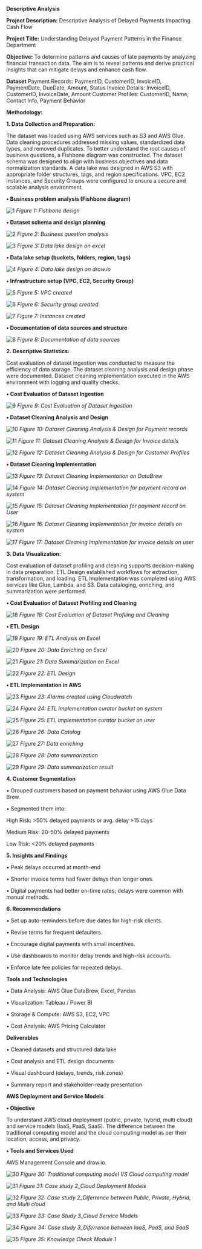 **Descriptive Analysis**


**Project Description:** Descriptive Analysis of Delayed Payments Impacting Cash Flow


**Project Title:** Understanding Delayed Payment Patterns in the Finance Department


**Objective:** To determine patterns and causes of late payments by analyzing financial transaction data. The aim is to reveal patterns and derive practical insights that can mitigate delays and enhance cash flow.


**Dataset**
Payment Records: PaymentID, CustomerID, InvoiceID, PaymentDate, DueDate, Amount, Status
Invoice Details: InvoiceID, CustomerID, InvoiceDate, Amount
Customer Profiles: CustomerID, Name, Contact Info, Payment Behavior


**Methodology:**

**1.	Data Collection and Preparation:**

The dataset was loaded using AWS services such as S3 and AWS Glue. Data cleaning procedures addressed missing values, standardized data types, and removed duplicates. To better understand the root causes of business questions, a Fishbone diagram was constructed. The dataset schema was designed to align with business objectives and data normalization standards. A data lake was designed in AWS S3 with appropriate folder structures, tags, and region specifications. VPC, EC2 instances, and Security Groups were configured to ensure a secure and scalable analysis environment.


**•	Business problem analysis (Fishbone diagram)**

![1](https://github.com/user-attachments/assets/09f6e5a0-8de0-4c70-a7aa-692eebe9eedb)
_Figure 1: Fishbone design_


**•	Dataset schema and design planning**

![2](https://github.com/user-attachments/assets/bada7f65-f6f2-4926-b1b0-9033ec13aed9)
_Figure 2: Business question analysis_


 ![3](https://github.com/user-attachments/assets/89aacf40-878b-4d27-b06f-aa679ae1c5ec)
_Figure 3: Data lake design on excel_


**•	Data lake setup (buckets, folders, region, tags)**


 ![4](https://github.com/user-attachments/assets/49f154bc-63aa-477a-b984-83a53f3ec419)
_Figure 4: Data lake design on draw.io_


**•	Infrastructure setup (VPC, EC2, Security Group)**

![5](https://github.com/user-attachments/assets/5b70c8c3-252e-4f47-86ba-185b95526807)
_Figure 5: VPC created_


![6](https://github.com/user-attachments/assets/2fd2692d-b456-4cbd-8966-0210a05822ad)
_Figure 6: Security group created_


 ![7](https://github.com/user-attachments/assets/591872f5-ba7e-454c-849a-82e91b58a59a)
_Figure 7: Instances created_


**•	Documentation of data sources and structure**

 ![8](https://github.com/user-attachments/assets/9c05d35d-e97d-405b-9cfe-735574613c29)
_Figure 8: Documentation of data sources_



**2.	Descriptive Statistics:**

Cost evaluation of dataset ingestion was conducted to measure the efficiency of data storage. The dataset cleaning analysis and design phase were documented. Dataset cleaning implementation executed in the AWS environment with logging and quality checks.

**•	Cost Evaluation of Dataset Ingestion**

 ![9](https://github.com/user-attachments/assets/315ed752-6bab-4dc5-9c38-d9d74b7d5b90)
_Figure 9: Cost Evaluation of Dataset Ingestion_

**•	Dataset Cleaning Analysis and Design**

 ![10](https://github.com/user-attachments/assets/1caa8877-7105-400f-b01c-991ceeadcb2e)
_Figure 10: Dataset Cleaning Analysis & Design for Payment records_

 ![11](https://github.com/user-attachments/assets/8cbc3df9-23ce-4264-b63e-3ee2876b101f)
_Figure 11: Dataset Cleaning Analysis & Design for Invoice details_

 ![12](https://github.com/user-attachments/assets/e3e19ccf-54aa-4046-916c-b5ee562aff80)
_Figure 12: Dataset Cleaning Analysis & Design for Customer Profiles_


**•	Dataset Cleaning Implementation**

 ![13](https://github.com/user-attachments/assets/452622f1-cd71-4214-9901-800ab4b5338f)
_Figure 13: Dataset Cleaning Implementation on DataBrew_

 ![14](https://github.com/user-attachments/assets/4e860366-0e75-4326-a746-7ae321f93f11)
_Figure 14: Dataset Cleaning Implementation for payment record on system_

 ![15](https://github.com/user-attachments/assets/5cfe4a51-cada-4bb0-a1fc-2e891e0b31b8)
_Figure 15: Dataset Cleaning Implementation for payment record on User_

 ![16](https://github.com/user-attachments/assets/7d5424c8-701e-4907-b4b9-0325294d686a)
_Figure 16: Dataset Cleaning Implementation for invoice details on system_

 ![17](https://github.com/user-attachments/assets/901d2914-00c2-4d56-ba44-d7d2ed9950a6)
_Figure 17: Dataset Cleaning Implementation for invoice details on user_



**3.	Data Visualization:**

Cost evaluation of dataset profiling and cleaning supports decision-making in data preparation. ETL Design established workflows for extraction, transformation, and loading. ETL Implementation was completed using AWS services like Glue, Lambda, and S3.  Data cataloging, enriching, and summarization were performed.

**•	Cost Evaluation of Dataset Profiling and Cleaning**

 ![18](https://github.com/user-attachments/assets/3c962794-2bd6-45c4-ad05-b9c3c0d7e09f)
_Figure 18: Cost Evaluation of Dataset Profiling and Cleaning_


**•	ETL Design**


 ![19](https://github.com/user-attachments/assets/c6aa5a38-ba44-4fe1-806b-4c7b81afbd68)
_Figure 19: ETL Analysis on Excel_


 ![20](https://github.com/user-attachments/assets/2469a320-2f6d-48d0-94a8-c1a111c3808d)
_Figure 20: Data Enriching on Excel_


![21](https://github.com/user-attachments/assets/fa94ae39-6c74-4bb8-b206-362207f318cd)
_Figure 21: Data Summarization on Excel_


![22](https://github.com/user-attachments/assets/de676122-4b4b-4e0c-88a7-1d8498cc9dda)
_Figure 22: ETL Design_



**•	ETL Implementation in AWS**

 ![23](https://github.com/user-attachments/assets/29ffd860-23ee-4a96-978e-c125661b6772)
_Figure 23: Alarms created using Cloudwatch_


 ![24](https://github.com/user-attachments/assets/9bca30f5-66aa-44e9-8ec2-3854827ba403)
_Figure 24: ETL Implementation curator bucket on system_


![25](https://github.com/user-attachments/assets/c685feab-09ea-41ac-9d7b-bd7e4e17c168)
_Figure 25: ETL Implementation curator bucket on user_


![26](https://github.com/user-attachments/assets/f82ad2d3-52a6-4f22-9369-341d456d0b91)
_Figure 26: Data Catalog_


![27](https://github.com/user-attachments/assets/ff600547-2ed8-4335-bac0-6d6d3419e894) 
_Figure 27: Data enriching_


 ![28](https://github.com/user-attachments/assets/52f2c7de-2d0f-4e0a-b9b1-71144ecddf2f)
_Figure 28: Data summarization_


 ![29](https://github.com/user-attachments/assets/bbf6fe27-5f00-445f-b13c-1d62fd09dc06)
_Figure 29: Data summarization result_



**4.	Customer Segmentation**

•	Grouped customers based on payment behavior using AWS Glue Data Brew.

•	Segmented them into:

High Risk: >50% delayed payments or avg. delay >15 days

Medium Risk: 20–50% delayed payments

Low Risk: <20% delayed payments


**5.	Insights and Findings**
   
•	Peak delays occurred at month-end 

•	Shorter invoice terms had fewer delays than longer ones. 

•	Digital payments had better on-time rates; delays were common with manual methods.


**6.	Recommendations**


•	Set up auto-reminders before due dates for high-risk clients.

•	Revise terms for frequent defaulters.

•	Encourage digital payments with small incentives.

•	Use dashboards to monitor delay trends and high-risk accounts.

•	Enforce late fee policies for repeated delays.



**Tools and Technologies**

•	Data Analysis: AWS Glue DataBrew, Excel, Pandas

•	Visualization: Tableau / Power BI

•	Storage & Compute: AWS S3, EC2, VPC

•	Cost Analysis: AWS Pricing Calculator


**Deliverables**

•	Cleaned datasets and structured data lake

•	Cost analysis and ETL design documents

•	Visual dashboard (delays, trends, risk zones)

•	Summary report and stakeholder-ready presentation





**AWS Deployment and Service Models**

**•	Objective**

To understand AWS cloud deployment (public, private, hybrid, multi cloud) and service models (IaaS, PaaS, SaaS). The difference between the traditional computing model and the cloud computing model as per their location, access, and privacy.

**•	Tools and Services Used**

AWS Management Console and draw.io.

  
![30](https://github.com/user-attachments/assets/2908fa05-b635-462b-8560-8755a79e7abf)
_Figure 30: Traditional computing model VS Cloud computing model_


 ![31](https://github.com/user-attachments/assets/762cbea7-be4f-4010-8f9f-3b7d7cc5a58b)
_Figure 31: Case study 2_Cloud Deployment Models_


![32](https://github.com/user-attachments/assets/b4f7bb61-2063-4136-bd58-3ddece26704b)
_Figure 32: Case study 2_Diferrence between Public, Private, Hybrid, and Multi cloud_


![33](https://github.com/user-attachments/assets/8e90dc28-d605-4387-8568-029d99c8c0a6)
_Figure 33: Case Study 3_Cloud Service Models_


 ![34](https://github.com/user-attachments/assets/949b3648-4db5-4315-aafb-55253778c38a)
_Figure 34: Case study 3_Diferrence between IaaS, PaaS, and SaaS_

 
 ![35](https://github.com/user-attachments/assets/d1fc74f3-dda6-4607-ac80-70de2b017ae9)
_Figure 35: Knowledge Check Module 1_


